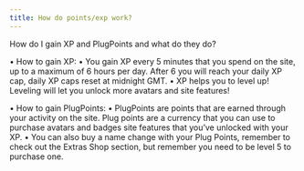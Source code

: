 ```yaml
---
title: How do points/exp work?
---
```

How do I gain XP and PlugPoints and what do they do?

• How to gain XP:
 • You gain XP every 5 minutes that you spend on the site, up to a maximum of 6 hours per day. After 6 you will reach your daily XP cap, daily XP caps reset at midnight GMT.
• XP helps you to level up! Leveling will let you unlock more avatars and site features!
 

• How to gain PlugPoints:
 • PlugPoints are points that are earned through your activity on the site. Plug points are a currency that you can use to purchase avatars and badges site features that you’ve unlocked with your XP.
 • You can also buy a name change with your Plug Points, remember to check out the Extras Shop section, but remember you need to be level 5 to purchase one.
